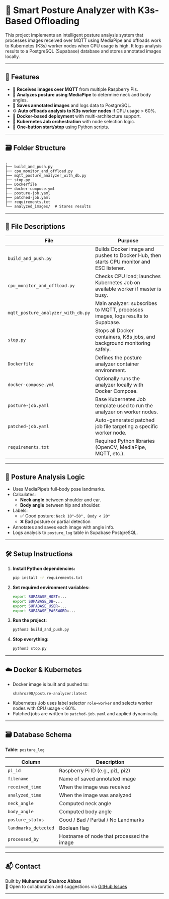 
# 🧠 Smart Posture Analyzer with K3s-Based Offloading

This project implements an intelligent posture analysis system that processes images received over MQTT using MediaPipe and offloads work to Kubernetes (K3s) worker nodes when CPU usage is high. It logs analysis results to a PostgreSQL (Supabase) database and stores annotated images locally.

---

## 📸 Features

- 📡 **Receives images over MQTT** from multiple Raspberry Pis.
- 🧍 **Analyzes posture using MediaPipe** to determine neck and body angles.
- 💾 **Saves annotated images** and logs data to PostgreSQL.
- ⚙️ **Auto offloads analysis to K3s worker nodes** if CPU usage > 60%.
- 🐳 **Docker-based deployment** with multi-architecture support.
- 🧪 **Kubernetes Job orchestration** with node selection logic.
- 🔌 **One-button start/stop** using Python scripts.

---

## 🗃️ Folder Structure

```
.
├── build_and_push.py
├── cpu_monitor_and_offload.py
├── mqtt_posture_analyzer_with_db.py
├── stop.py
├── Dockerfile
├── docker-compose.yml
├── posture-job.yaml
├── patched-job.yaml
├── requirements.txt
└── analyzed_images/  # Stores results
```

---

## 📂 File Descriptions

| File | Purpose |
|------|---------|
| `build_and_push.py` | Builds Docker image and pushes to Docker Hub, then starts CPU monitor and ESC listener. |
| `cpu_monitor_and_offload.py` | Checks CPU load; launches Kubernetes Job on available worker if master is busy. |
| `mqtt_posture_analyzer_with_db.py` | Main analyzer: subscribes to MQTT, processes images, logs results to Supabase. |
| `stop.py` | Stops all Docker containers, K8s jobs, and background monitoring safely. |
| `Dockerfile` | Defines the posture analyzer container environment. |
| `docker-compose.yml` | Optionally runs the analyzer locally with Docker Compose. |
| `posture-job.yaml` | Base Kubernetes Job template used to run the analyzer on worker nodes. |
| `patched-job.yaml` | Auto-generated patched job file targeting a specific worker node. |
| `requirements.txt` | Required Python libraries (OpenCV, MediaPipe, MQTT, etc.). |

---

## 🧠 Posture Analysis Logic

- Uses MediaPipe’s full-body pose landmarks.
- Calculates:
  - **Neck angle** between shoulder and ear.
  - **Body angle** between hip and shoulder.
- Labels:
  - ✅ Good posture: `Neck 10°–50°, Body < 20°`
  - ❌ Bad posture or partial detection
- Annotates and saves each image with angle info.
- Logs analysis to `posture_log` table in Supabase PostgreSQL.

---

## 🛠️ Setup Instructions

1. **Install Python dependencies:**
   ```bash
   pip install -r requirements.txt
   ```

2. **Set required environment variables:**
   ```bash
   export SUPABASE_HOST=...
   export SUPABASE_DB=...
   export SUPABASE_USER=...
   export SUPABASE_PASSWORD=...
   ```

3. **Run the project:**
   ```bash
   python3 build_and_push.py
   ```

4. **Stop everything:**
   ```bash
   python3 stop.py
   ```

---

## ☁️ Docker & Kubernetes

- Docker image is built and pushed to:
  ```
  shahroz90/posture-analyzer:latest
  ```
- Kubernetes Job uses label selector `role=worker` and selects worker nodes with CPU usage < 60%.
- Patched jobs are written to `patched-job.yaml` and applied dynamically.

---

## 🗃️ Database Schema

**Table:** `posture_log`

| Column | Description |
|--------|-------------|
| `pi_id` | Raspberry Pi ID (e.g., pi1, pi2) |
| `filename` | Name of saved annotated image |
| `received_time` | When the image was received |
| `analyzed_time` | When the image was analyzed |
| `neck_angle` | Computed neck angle |
| `body_angle` | Computed body angle |
| `posture_status` | Good / Bad / Partial / No Landmarks |
| `landmarks_detected` | Boolean flag |
| `processed_by` | Hostname of node that processed the image |

---

## 📬 Contact

Built by **Muhammad Shahroz Abbas**  
🔗 Open to collaboration and suggestions via [GitHub Issues](https://github.com/your-repo/issues)

---
